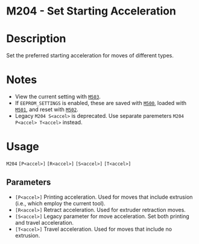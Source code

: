 # M204 - Set Starting Acceleration

# Description
Set the preferred starting acceleration for moves of different types.

# Notes
  - View the current setting with [`M503`](/docs/gcode/M503.html).
  - If `EEPROM_SETTINGS` is enabled, these are saved with [`M500`](/docs/gcode/M500.html), loaded with [`M501`](/docs/gcode/M501.html), and reset with [`M502`](/docs/gcode/M502.html).
  - Legacy `M204 S<accel>` is deprecated. Use separate paremeters `M204 P<accel> T<accel>` instead.

# Usage
`M204` `[P<accel>]` `[R<accel>]` `[S<accel>]` `[T<accel>]`

## Parameters
- `[P<accel>]` Printing acceleration. Used for moves that include extrusion (i.e., which employ the current tool).
- `[R<accel>]` Retract acceleration. Used for extruder retraction moves.
- `[S<accel>]` Legacy parameter for move acceleration. Set both printing and travel acceleration.
- `[T<accel>]` Travel acceleration. Used for moves that include no extrusion.